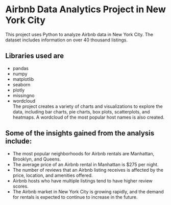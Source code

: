 # Airbnb Data Analytics Project in New York City
This project uses Python to analyze Airbnb data in New York City. The dataset includes information on over 40 thousand listings.
## Libraries used are
- pandas
- numpy
- matplotlib
- seaborn
- plotly
- missingno
- wordcloud
  <br>
The project creates a variety of charts and visualizations to explore the data, including bar charts, pie charts, box plots, scatterplots, and heatmaps. A wordcloud of the most popular host names is also created.

## Some of the insights gained from the analysis include:

- The most popular neighborhoods for Airbnb rentals are Manhattan, Brooklyn, and Queens.
- The average price of an Airbnb rental in Manhattan is $275 per night.
- The number of reviews that an Airbnb listing receives is affected by the price, location, and amenities offered.
- Airbnb hosts who have multiple listings tend to have higher review scores.
- The Airbnb market in New York City is growing rapidly, and the demand for rentals is expected to continue to increase in the future.
